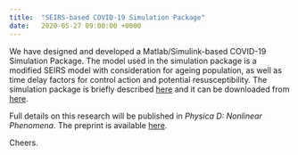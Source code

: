 ```yaml
---
title:  "SEIRS-based COVID-19 Simulation Package"
date:   2020-05-27 09:00:00 +0000
---
```


We have designed and developed a Matlab/Simulink-based COVID-19 Simulation Package. The model used in the simulation package is a modified SEIRS model with consideration for ageing population, as well as time delay factors for control action and potential resusceptibility. The simulation package is briefly described [here](https://nkymark.github.io/COVIDSIM) and it can be downloaded from [here](https://github.com/nkymark/COVIDSIM).

Full details on this research will be published in *Physica D: Nonlinear Phenomena*. The preprint is available [here](https://arxiv.org/abs/2004.01974).



Cheers.

